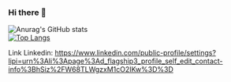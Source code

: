 ### Hi there 👋

![Anurag's GitHub stats](https://github-readme-stats.vercel.app/api?username=MayckL2&show_icons=true&theme=tokyonight)
<br>
[![Top Langs](https://github-readme-stats.vercel.app/api/top-langs/?username=MayckL2)](https://github.com/anuraghazra/github-readme-stats)

Link Linkedin: https://www.linkedin.com/public-profile/settings?lipi=urn%3Ali%3Apage%3Ad_flagship3_profile_self_edit_contact-info%3BhSiz%2FW68TLWgzxM1cO2IKw%3D%3D


<!--
**MayckL2/MayckL2** is a ✨ _special_ ✨ repository because its `README.md` (this file) appears on your GitHub profile.

Here are some ideas to get you started:

- 🔭 I’m currently working on ...
- 🌱 I’m currently learning ...
- 👯 I’m looking to collaborate on ...
- 🤔 I’m looking for help with ...
- 💬 Ask me about ...
- 📫 How to reach me: ...
- 😄 Pronouns: ...
- ⚡ Fun fact: ...
-->
